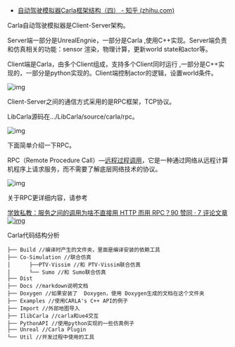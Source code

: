 - [自动驾驶模拟器Carla框架结构（四） - 知乎 (zhihu.com)](https://zhuanlan.zhihu.com/p/476896378)

Carla自动驾驶模拟器是Client-Server架构。

Server端一部分是UnrealEngnie，一部分是Carla ,使用C++实现。Server端负责和仿真相关的功能：sensor 渲染，物理计算，更新world state和actor等。

Client端是Carla，由多个Client组成，支持多个Client同时运行 ,一部分是C++实现的，一部分是python实现的。Client端控制actor的逻辑，设置world条件。

![img](https://pic1.zhimg.com/80/v2-afb203b7dd14afa088ce3d5fc1413180_720w.jpg)

Client-Server之间的通信方式采用的是RPC框架，TCP协议。

LibCarla源码在.../LibCarla/source/carla/rpc。

![img](https://pic1.zhimg.com/80/v2-69020f6cf493b55cdb9f0deb40f27758_720w.jpg)

下面简单介绍一下RPC。

RPC（Remote Procedure Call）—[远程过程调用](https://www.zhihu.com/search?q=远程过程调用&search_source=Entity&hybrid_search_source=Entity&hybrid_search_extra={"sourceType"%3A"article"%2C"sourceId"%3A"334657641"})，它是一种通过网络从远程计算机程序上请求服务，而不需要了解底层网络技术的协议。

![img](https://pic1.zhimg.com/80/v2-b77aa5007e00b5cbaf49993992c16b18_720w.jpg)

关于RPC更详细内容，请参考

[学致私教：服务之间的调用为啥不直接用 HTTP 而用 RPC？90 赞同 · 7 评论文章![img](https://pic1.zhimg.com/v2-61566e2289cadd1e25259c7bb2716e28_180x120.jpg)](https://zhuanlan.zhihu.com/p/334657641)

Carla代码结构分析

```text
├── Build //编译时产生的文件夹，里面是编译安装的依赖工具
├── Co-Simulation //联合仿真
│      ├──PTV-Vissim //和 PTV-Vissim联合仿真
│      └── Sumo //和 Sumo联合仿真
├── Dist
├── Docs //markdown说明文档
├── Doxygen //如果安装了  Doxygen，使用 Doxygen生成的文档在这个文件夹
├── Examples //使用CARLA's C++ API的例子
├── Import //外部地图导入
├── IlibCarla //carla和ue4交互
├── PythonAPI //使用python实现的一些仿真例子
├── Unreal //Carla Plugin
└── Util //开发过程中使用的工具
```